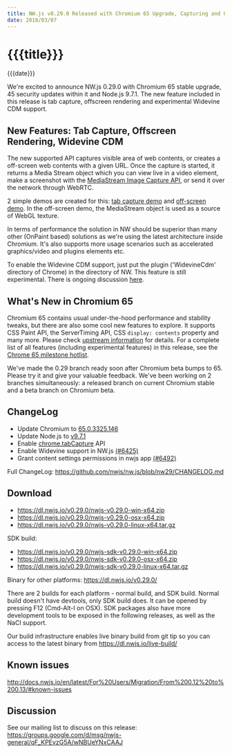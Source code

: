 ```yaml
---
title: NW.js v0.29.0 Released with Chromium 65 Upgrade, Capturing and Offscreen Support
date: 2018/03/07
---
```

# {{{title}}}
{{{date}}}

We're excited to announce NW.js 0.29.0 with Chromium 65 stable upgrade, 45 security updates within it and Node.js 9.7.1. The new feature included in this release is tab capture, offscreen rendering and experimental Widevine CDM support.

## New Features: Tab Capture, Offscreen Rendering, Widevine CDM

The new supported API captures visible area of web contents, or creates a off-screen web contents with a given URL. Once the capture is started, it returns a Media Stream object which you can view live in a video element, make a screenshot with the [MediaStream Image Capture API](https://developer.mozilla.org/en-US/docs/Web/API/MediaStream_Image_Capture_API), or send it over the network through WebRTC.

2 simple demos are created for this: [tab capture demo](https://github.com/rogerwang/nw-tab-capture) and [off-screen demo](https://github.com/rogerwang/nw-offscreen-tab). In the off-screen demo, the MediaStream object is used as a source of WebGL texture.

In terms of performance the solution in NW should be superior than many other (OnPaint based) solutions as we're using the latest architecture inside Chromium. It's also supports more usage scenarios such as accelerated graphics/video and plugins elements etc.

To enable the Widevine CDM support, just put the plugin ('WidevineCdm' directory of Chrome) in the directory of NW. This feature is still experimental. There is ongoing discussion [here](https://github.com/nwjs/nw.js/issues/6425).

## What's New in Chromium 65

Chromium 65 contains usual under-the-hood performance and stability tweaks, but there are also some cool new features to explore. It supports CSS Paint API, the ServerTiming API, CSS `display: contents` property and many more. Please check [upstream information](https://developers.google.com/web/updates/2018/03/nic65) for details. For a complete list of all features (including experimental features) in this release, see the [Chrome 65 milestone hotlist](https://www.chromestatus.com/features#milestone=65).

We've made the 0.29 branch ready soon after Chromium beta bumps to 65. Please try it and give your valuable feedback. We've been working on 2 branches simultaneously: a released branch on current Chromium stable and a beta branch on Chromium beta.

## ChangeLog

- Update Chromium to [65.0.3325.146](https://chromereleases.googleblog.com/2018/03/stable-channel-update-for-desktop.html)
- Update Node.js to [v9.7.1](https://nodejs.org/en/blog/release/v9.7.1/)
- Enable [chrome.tabCapture](https://developer.chrome.com/extensions/tabCapture) API
- Enable Widevine support in NW.js [(#6425)](https://github.com/nwjs/nw.js/issues/6425)
- Grant content settings permissions in nwjs app [(#6492)](https://github.com/nwjs/nw.js/issues/6492)

Full ChangeLog: https://github.com/nwjs/nw.js/blob/nw29/CHANGELOG.md

## Download 

* https://dl.nwjs.io/v0.29.0/nwjs-v0.29.0-win-x64.zip 
* https://dl.nwjs.io/v0.29.0/nwjs-v0.29.0-osx-x64.zip 
* https://dl.nwjs.io/v0.29.0/nwjs-v0.29.0-linux-x64.tar.gz 

SDK build: 
* https://dl.nwjs.io/v0.29.0/nwjs-sdk-v0.29.0-win-x64.zip 
* https://dl.nwjs.io/v0.29.0/nwjs-sdk-v0.29.0-osx-x64.zip 
* https://dl.nwjs.io/v0.29.0/nwjs-sdk-v0.29.0-linux-x64.tar.gz 

Binary for other platforms: https://dl.nwjs.io/v0.29.0/ 

There are 2 builds for each platform - normal build, and SDK build. Normal build doesn't have devtools, only SDK build does. lt can be opened by pressing F12 (Cmd-Alt-I on OSX). SDK packages also have more development tools to be exposed in the following releases, as well as the NaCl support.

Our build infrastructure enables live binary build from git tip so you can access to the latest binary from https://dl.nwjs.io/live-build/ 

## Known issues 
 
http://docs.nwjs.io/en/latest/For%20Users/Migration/From%200.12%20to%200.13/#known-issues

## Discussion

See our mailing list to discuss on this release: https://groups.google.com/d/msg/nwjs-general/qF_KPEvzG5A/wNBUeYNxCAAJ
